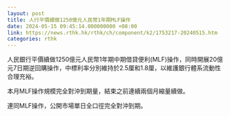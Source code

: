 ```yaml
---
layout: post
title: 人行平價續做1250億元人民幣1年期MLF操作
date: 2024-05-15 09:45:14.000000000 +08:00
link: https://news.rthk.hk/rthk/ch/component/k2/1753217-20240515.htm
categories: rthk
---
```


人民銀行平價續做1250億元人民幣1年期中期借貸便利(MLF)操作，同時開展20億元7日期逆回購操作，中標利率分別維持於2.5厘和1.8厘，以維護銀行體系流動性合理充裕。

本月MLF操作規模完全對沖到期量，結束之前連續兩個月縮量續做。

連同MLF操作，公開市場單日全口徑完全對沖到期。
